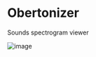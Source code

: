# Obertonizer
Sounds spectrogram viewer

![image](https://user-images.githubusercontent.com/15663687/233557085-972ac39b-9fa7-436d-821f-fb0d38d077a8.png)
